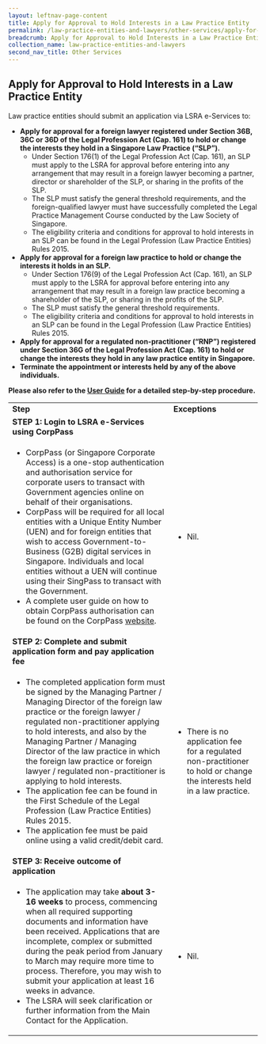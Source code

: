 ```yaml
---
layout: leftnav-page-content
title: Apply for Approval to Hold Interests in a Law Practice Entity
permalink: /law-practice-entities-and-lawyers/other-services/apply-for-approval-to-hold-interests-in-a-law-practice-entity/
breadcrumb: Apply for Approval to Hold Interests in a Law Practice Entity
collection_name: law-practice-entities-and-lawyers
second_nav_title: Other Services
---
```


<style>
table tr td ul li {font-size: 1rem;}
</style>

Apply for Approval to Hold Interests in a Law Practice Entity
---

Law practice entities should submit an application via LSRA e-Services to:

<ul>
  <li><b>Apply for approval for a foreign lawyer registered under Section 36B, 36C or 36D of the Legal Profession Act (Cap. 161)  to hold or change the interests they hold in a Singapore Law Practice (“SLP”).</b>
  <ul>
     <li>Under Section 176(1) of the Legal Profession Act (Cap. 161), an SLP must apply to the LSRA for approval before entering into any arrangement that may result in a foreign lawyer becoming a partner, director or shareholder of the SLP, or sharing in the profits of the SLP.</li>
     <li>The SLP must satisfy the general threshold requirements, and the foreign-qualified lawyer must have successfully completed the Legal Practice Management Course conducted by the Law Society of Singapore.</li>
     <li>The eligibility criteria and conditions for approval to hold interests in an SLP can be found in the Legal Profession (Law Practice Entities) Rules 2015.</li>
  </ul>
  </li>
  <li><b>Apply for approval for a foreign law practice to hold or change the interests it holds in an SLP.</b>
  <ul>
     <li>Under Section 176(9) of the Legal Profession Act (Cap. 161), an SLP must apply to the LSRA for approval before entering into any arrangement that may result in a foreign law practice becoming a shareholder of the SLP, or sharing in the profits of the SLP.</li>
     <li>The SLP must satisfy the general threshold requirements.</li>
     <li>The eligibility criteria and conditions for approval to hold interests in an SLP can be found in the Legal Profession (Law Practice Entities) Rules 2015.</li>
  </ul>
  </li>
  <li><b>Apply for approval for a regulated non-practitioner (“RNP”) registered under Section 36G of the Legal Profession Act (Cap. 161) to hold or change the interests they hold in any law practice entity in Singapore.
</b></li>
  <li><b>Terminate the appointment or interests held by any of the above individuals.</b></li>
</ul>

<b>Please also refer to the [User Guide](https://www.mlaw.gov.sg/eservices/lsra/lsra-home/) for a detailed step-by-step procedure.</b>

<table>
  <tr>
    <td>
      <b>Step</b>
    </td>
    <td>
      <b>Exceptions</b>
    </td>
  </tr>
  <tr>
    <td>
      <b>STEP 1: Login to LSRA e-Services using CorpPass</b>
    </td>
    <td></td>
  </tr>
  <tr>
    <td>
      <ul>
        <li>CorpPass (or Singapore Corporate Access) is a one-stop authentication and authorisation service for corporate users to transact with Government agencies online on behalf of their organisations.</li>
        <li>CorpPass will be required for all local entities with a Unique Entity Number (UEN) and for foreign entities that wish to access Government-to-Business (G2B) digital services in Singapore. Individuals and local entities without a UEN will continue using their SingPass to transact with the Government.</li>
        <li>A complete user guide on how to obtain CorpPass authorisation can be found on the CorpPass <a href="https://www.corppass.gov.sg/corppass/common/userguides">website</a>.</li>
      </ul>
    </td>
    <td>
      <ul>
        <li>Nil.</li>
      </ul>
    </td>
  </tr>
  <tr>
    <td><b>STEP 2: Complete and submit application form and pay application fee</b></td>
    <td></td>
  </tr>
  <tr>
    <td>
      <ul>
        <li>The completed application form must be signed by the Managing Partner / Managing Director of the foreign law practice or the foreign lawyer / regulated non-practitioner applying to hold interests, and also by the Managing Partner / Managing Director of the law practice in which the foreign law practice or foreign lawyer / regulated non-practitioner is applying to hold interests.</li>
        <li>The application fee can be found in the First Schedule of the Legal Profession (Law Practice Entities) Rules 2015.</li>
        <li>The application fee must be paid online using a valid credit/debit card. </li>
      </ul>
    </td>
    <td><ul><li>There is no application fee for a regulated non-practitioner to hold or change the interests held in a law practice.</li></ul></td>
  </tr>
  <tr>
    <td><b>STEP 3: Receive outcome of application</b></td>
    <td></td>
  </tr>
  <tr>
    <td>
      <ul>
        <li>The application may take <b>about 3-16 weeks</b> to process, commencing when all required supporting documents and information have been received. Applications that are incomplete, complex or submitted during the peak period from January to March may require more time to process. Therefore, you may wish to submit your application at least 16 weeks in advance.</li>
        <li>The LSRA will seek clarification or further information from the Main Contact for the Application.</li>
      </ul>
    </td>
    <td><ul><li>Nil.</li></ul></td>
  </tr>
</table>

